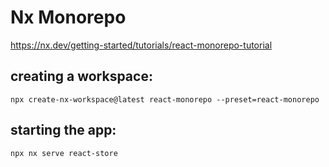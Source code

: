 # Nx Monorepo
https://nx.dev/getting-started/tutorials/react-monorepo-tutorial

## creating a workspace: 

```shell
npx create-nx-workspace@latest react-monorepo --preset=react-monorepo
```

## starting the app:
```sh
npx nx serve react-store
```

